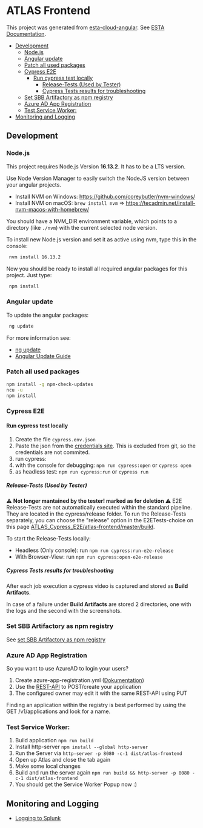 # ATLAS Frontend

This project was generated
from [esta-cloud-angular](https://code.sbb.ch/projects/KD_ESTA_BLUEPRINTS/repos/esta-cloud-angular/browse).
See [ESTA Documentation](https://confluence.sbb.ch/display/CLEW/ESTA-Web).

<!-- toc -->

- [Development](#development)
  * [Node.js](#nodejs)
  * [Angular update](#angular-update)
  * [Patch all used packages](#patch-all-used-packages)
  * [Cypress E2E](#cypress-e2e)
    + [Run cypress test locally](#run-cypress-test-locally)
      - [Release-Tests (Used by Tester)](#release-tests-used-by-tester)
      - [Cypress Tests results for troubleshooting](#cypress-tests-results-for-troubleshooting)
  * [Set SBB Artifactory as npm registry](#set-sbb-artifactory-as-npm-registry)
  * [Azure AD App Registration](#azure-ad-app-registration)
  * [Test Service Worker:](#test-service-worker)
- [Monitoring and Logging](#monitoring-and-logging)

<!-- tocstop -->

## Development

### Node.js

This project requires Node.js Version **16.13.2**. It has to be a LTS version.

Use Node Version Manager to easily switch the NodeJS version between your angular projects.

- Install NVM on Windows: https://github.com/coreybutler/nvm-windows/
- Install NVM on macOS: `brew install nvm` => https://tecadmin.net/install-nvm-macos-with-homebrew/

You should have a NVM_DIR environment variable, which points to a directory (like `./nvm`) with the current selected node version.

To install new Node.js version and set it as active using nvm, type this in the console:

```bash
 nvm install 16.13.2
```

Now you should be ready to install all required angular packages for this project. Just type:

```bash
 npm install
```

### Angular update

To update the angular packages:

```bash
 ng update
```

For more information see:

* [ng update](https://docs.angular.lat/cli/update)
* [Angular Update Guide](https://update.angular.io/)

### Patch all used packages

```bash
npm install -g npm-check-updates
ncu -u
npm install
```

### Cypress E2E

#### Run cypress test locally

1. Create the file `cypress.env.json`
2. Paste the json from the [credentials site](https://confluence.sbb.ch/pages/viewpage.action?pageId=1881802050). This is excluded
   from git, so the credentials are not commited.
3. run cypress:
1. with the console for debugging: `npm run cypress:open` or `cypress open`
2. as headless test: `npm run cypress:run` or `cypress run`

##### Release-Tests (Used by Tester)

:warning: **Not longer mantained by the tester! marked as for deletion** :warning:
E2E Release-Tests are not automatically executed within the standard pipeline.
They are located in the cypress/release folder.
To run the Release-Tests separately, you can choose the "release" option in the E2ETests-choice on this page
[ATLAS_Cypress_E2E/atlas-frontend/master/build](https://ci.sbb.ch/job/KI_ATLAS_E2E/job/atlas-frontend/job/master/build/).

To start the Release-Tests locally:

- Headless (Only console): run `npm run cypress:run-e2e-release`
- With Browser-View: run `npm run cypress:open-e2e-release`

##### Cypress Tests results for troubleshooting

After each job execution a cypress video is captured and stored as **Build Artifacts**.

In case of a failure under **Build Artifacts** are stored 2 directories, one with the logs and the second with the screenshots.

### Set SBB Artifactory as npm registry

See [set SBB Artifactory as npm registry](https://confluence.sbb.ch/display/CLEW/Configuration+Artifactory+7.x+as+NPM+Registry)

### Azure AD App Registration

So you want to use AzureAD to login your users?

1. Create
   azure-app-registration.yml ([Dokumentation](https://confluence.sbb.ch/display/IAM/Azure+AD+API%3A+Self-Service+API+for+App+Registrations+with+Azure+AD#AzureADAPI:SelfServiceAPIforAppRegistrationswithAzureAD-1.1.Createapp-registrationsusingthefile-basedAPIendpoint))
2. Use the [REST-API](https://azure-ad.api.sbb.ch/swagger-ui/index.html?configUrl=/v3/api-docs/swagger-config#) to POST/create
   your application
3. The configured owner may edit it with the same REST-API using PUT

Finding an application within the registry is best performed by using the GET /v1/applications and look for a name.

### Test Service Worker:

1. Build application `npm run build`
2. Install http-server `npm install --global http-server`
3. Run the Server via `http-server -p 8080 -c-1 dist/atlas-frontend`
4. Open up Atlas and close the tab again
5. Make some local changes
6. Build and run the server again `npm run build && http-server -p 8080 -c-1 dist/atlas-frontend`
7. You should get the Service Worker Popup now :)

## Monitoring and Logging

- [Logging to Splunk](documentation/Logging.md)
